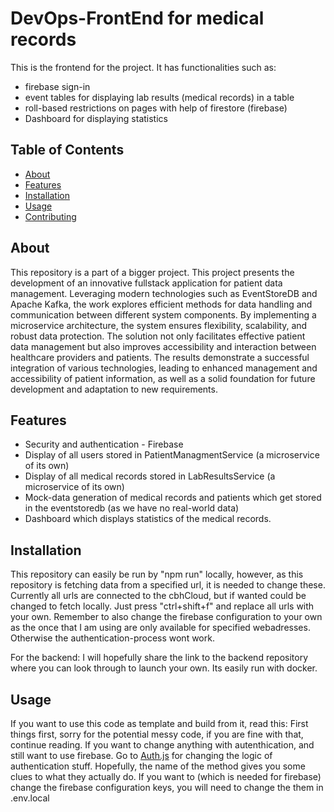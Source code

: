 # DevOps-FrontEnd for medical records
This is the frontend for the project. It has functionalities such as:
* firebase sign-in
* event tables for displaying lab results (medical records) in a table
* roll-based restrictions on pages with help of firestore (firebase)
* Dashboard for displaying statistics

## Table of Contents

- [About](#about)
- [Features](#features)
- [Installation](#installation)
- [Usage](#usage)
- [Contributing](#contributing)

## About
This repository is a part of a bigger project.
This project presents the development of an innovative fullstack application for patient data management. Leveraging modern technologies such as EventStoreDB and Apache Kafka, the work explores efficient methods for data handling and communication between different system components. By implementing a microservice architecture, the system ensures flexibility, scalability, and robust data protection. The solution not only facilitates effective patient data management but also improves accessibility and interaction between healthcare providers and patients. The results demonstrate a successful integration of various technologies, leading to enhanced management and accessibility of patient information, as well as a solid foundation for future development and adaptation to new requirements. 

## Features
* Security and authentication - Firebase
* Display of all users stored in PatientManagmentService (a microservice of its own)
* Display of all medical records stored in LabResultsService (a microservice of its own)
* Mock-data generation of medical records and patients which get stored in the eventstoredb (as we have no real-world data)
* Dashboard which displays statistics of the medical records.

## Installation
This repository can easily be run by "npm run" locally, however, as this repository is fetching data from a specified url, it is needed to change these.
Currently all urls are connected to the cbhCloud, but if wanted could be changed to fetch locally. Just press "ctrl+shift+f" and replace all urls with your own.
Remember to also change the firebase configuration to your own as the once that I am using are only available for specified webadresses. Otherwise the authentication-process wont work.

For the backend:
I will hopefully share the link to the backend repository where you can look through to launch your own. Its easily run with docker.

## Usage

If you want to use this code as template and build from it, read this:
First things first, sorry for the potential messy code, if you are fine with that, continue reading.
If you want to change anything with autenthication, and still want to use firebase. Go to [Auth.js](src/authentication/auth.js) for changing the logic of authentication stuff. Hopefully, the name of the method gives you some clues to what they actually do. If you want to (which is needed for firebase) change the firebase configuration keys, you will need to change the them in .env.local
